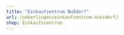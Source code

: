 ```yaml
---
title: "Einkaufzentrum Nußdorf"
url: /ueberlingen/einkaufzentrum-nussdorf/
shop: Einkaufszentrum
---
```

